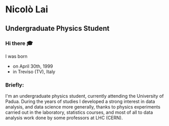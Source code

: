 # Nicolò Lai 
## Undergraduate Physics Student

### Hi there :mortar_board:
I was born
* on April 30th, 1999 
* in Treviso (TV), Italy

### Briefly:

I'm an undergraduate physics student, currently attending the University of Padua. During the years of studies I developed a strong interest in data analysis, and data science more generally, thanks to physics experiments carried out in the laboratory, statistics courses, and most of all to data analysis work done by some professors at LHC (CERN).

